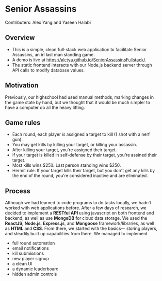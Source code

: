 # Senior Assassins
Contributers: Alex Yang and Yaseen Halabi
## Overview
- This is a simple, clean full-stack web application to facilitate Senior Assassins, an irl last man standing game.
- A demo is live at https://aletya.github.io/SeniorAssassinsFullstack/.
- The static frontend interacts with our Node.js backend server through API calls to modify database values.
## Motivation
Previously, our highschool had used manual methods, marking changes in the game state by hand, but we thought that it would be much simpler to have a computer do all the heavy lifting.
## Game rules
- Each round, each player is assigned a target to kill (1 shot with a nerf gun).
- You may get kills by killing your target, or killing your assassin.
- After killing your target, you're assigned their target.
- If your target is killed in self-defense by their target, you're assined their target.
- Most kills wins $250. Last person standing wins $250.
- Hermit rule: If your target kills their target, but you don't get any kills by the end of the round, you're considered inactive and are eliminated.
## Process
Although we had learned to code programs to do tasks locally, we hadn't worked with web applications before. After a few days of research, we decided to implement a **RESTful API** using javascript on both frontend and backend, as well as use **MongoDB** for cloud data storage. We used the **ReactJS**, **Node.js**, **Express.js**, and **Mongoose** framework/libraries, as well as **HTML** and **CSS**. From there, we started with the basics— storing players, and steadily built up capabilities from there. We managed to implement
- full round automation
- email notifications
- kill submissions
- new player signup
- a clean UI
- a dynamic leaderboard
- hidden admin controls
